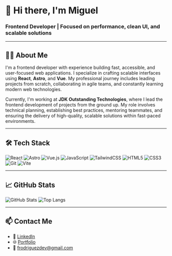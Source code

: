 # 👋 Hi there, I'm Miguel

### Frontend Developer | Focused on performance, clean UI, and scalable solutions

---

## 🧑‍💻 About Me

I'm a frontend developer with experience building fast, accessible, and user-focused web applications. I specialize in crafting scalable interfaces using **React**, **Astro**, and **Vue**. My professional journey includes leading projects from scratch, collaborating in agile teams, and constantly learning modern web technologies.

Currently, I'm working at **JDK Outstanding Technologies**, where I lead the frontend development of projects from the ground up. My role involves technical planning, establishing best practices, mentoring teammates, and ensuring the delivery of high-quality, scalable solutions within fast-paced environments.

---

## 🛠️ Tech Stack

![React](https://img.shields.io/badge/-React-61DAFB?style=flat-square&logo=react&logoColor=white)
![Astro](https://img.shields.io/badge/-Astro-000000?style=flat-square&logo=astro&logoColor=white)
![Vue.js](https://img.shields.io/badge/-Vue.js-4FC08D?style=flat-square&logo=vue.js&logoColor=white)
![JavaScript](https://img.shields.io/badge/-JavaScript-F7DF1E?style=flat-square&logo=javascript&logoColor=black)
![TailwindCSS](https://img.shields.io/badge/-Tailwind-38B2AC?style=flat-square&logo=tailwind-css&logoColor=white)
![HTML5](https://img.shields.io/badge/-HTML5-E34F26?style=flat-square&logo=html5&logoColor=white)
![CSS3](https://img.shields.io/badge/-CSS3-1572B6?style=flat-square&logo=css3&logoColor=white)
![Git](https://img.shields.io/badge/-Git-F05032?style=flat-square&logo=git&logoColor=white)
![Vite](https://img.shields.io/badge/-Vite-646CFF?style=flat-square&logo=vite&logoColor=white)

---

## 📈 GitHub Stats

![GitHub Stats](https://github-readme-stats.vercel.app/api?username=MiGIGiM&show_icons=true&theme=tokyonight)
![Top Langs](https://github-readme-stats.vercel.app/api/top-langs/?username=MiGIGiM&layout=compact&theme=tokyonight)

---

## 📫 Contact Me

- 💼 [LinkedIn](https://www.linkedin.com/in/fmiguelop/)
- 🌐 [Portfolio](https://portfolio-xi-orcin-97.vercel.app/)
- 📧 frodriguezdev@gmail.com
